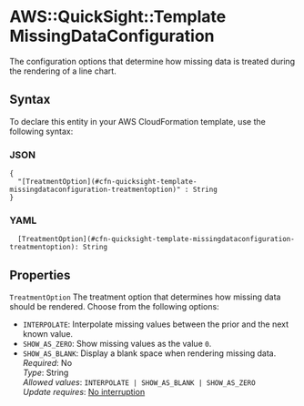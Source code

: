 # AWS::QuickSight::Template MissingDataConfiguration<a name="aws-properties-quicksight-template-missingdataconfiguration"></a>

The configuration options that determine how missing data is treated during the rendering of a line chart\.

## Syntax<a name="aws-properties-quicksight-template-missingdataconfiguration-syntax"></a>

To declare this entity in your AWS CloudFormation template, use the following syntax:

### JSON<a name="aws-properties-quicksight-template-missingdataconfiguration-syntax.json"></a>

```
{
  "[TreatmentOption](#cfn-quicksight-template-missingdataconfiguration-treatmentoption)" : String
}
```

### YAML<a name="aws-properties-quicksight-template-missingdataconfiguration-syntax.yaml"></a>

```
  [TreatmentOption](#cfn-quicksight-template-missingdataconfiguration-treatmentoption): String
```

## Properties<a name="aws-properties-quicksight-template-missingdataconfiguration-properties"></a>

`TreatmentOption`  <a name="cfn-quicksight-template-missingdataconfiguration-treatmentoption"></a>
The treatment option that determines how missing data should be rendered\. Choose from the following options:  
+  `INTERPOLATE`: Interpolate missing values between the prior and the next known value\.
+  `SHOW_AS_ZERO`: Show missing values as the value `0`\.
+  `SHOW_AS_BLANK`: Display a blank space when rendering missing data\.
*Required*: No  
*Type*: String  
*Allowed values*: `INTERPOLATE | SHOW_AS_BLANK | SHOW_AS_ZERO`  
*Update requires*: [No interruption](https://docs.aws.amazon.com/AWSCloudFormation/latest/UserGuide/using-cfn-updating-stacks-update-behaviors.html#update-no-interrupt)